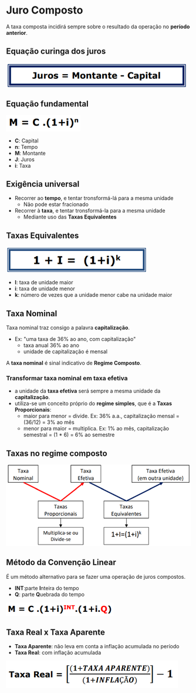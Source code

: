 # Juro Composto

A taxa composta incidirá sempre sobre o resultado da operação no **período anterior**.

## Equação curinga dos juros

![Juros Compostos](01-juros-compostos__03.png)

## Equação fundamental

![Juros Compostos](01-juros-compostos__01.png)

- **C**: Capital
- **n**: Tempo
- **M**: Montante
- **J**: Juros
- **i**: Taxa

## Exigência universal

- Recorrer ao **tempo**, e tentar tronsformá-lá para a mesma unidade
  - Não pode estar fracionado
- Recorrer à **taxa**, e tentar tronsformá-la para a mesma unidade
  - Mediante uso das **Taxas Equivalentes**

## Taxas Equivalentes

![Taxas Equivalentes](01-juros-compostos__02.png)

- **I**: taxa de unidade maior
- **i**: taxa de unidade menor
- **k**: número de vezes que a unidade menor cabe na unidade maior

## Taxa Nominal

Taxa nominal traz consigo a palavra **capitalização**. 

- Ex: "uma taxa de 36% ao ano, com capitalização"
  - taxa anual 36% ao ano
  - unidade de capitalização é mensal
 
A **taxa nominal** é sinal indicativo de **Regime Composto**.

### Transformar taxa nominal em taxa efetiva

- a unidade da **taxa efetiva** será sempre a mesma unidade da **capitalização**.
- utiliza-se um conceito próprio do **regime simples**, que é a **Taxas Proporcionais**:
  - maior para menor = divide. Ex: 36% a.a., capitalização mensal = (36/12) = 3% ao mês
  - menor para maior = multiplica. Ex: 1% ao mês, capitalização semestral = (1 * 6) = 6% ao semestre
 
## Taxas no regime composto

![Taxas no regime composto](01-juros-compostos__04.png)

## Método da Convenção Linear

É um método alternativo para se fazer uma operação de juros compostos. 

- **INT**:parte **I**nteira do tempo
- **Q**: parte **Q**uebrada do tempo

![Método da Convenção Linear](01-juros-compostos__05.png)

## Taxa Real x Taxa Aparente

- **Taxa Aparente**: não leva em conta a inflação acumulada no período
- **Taxa Real**: com inflação acumulada

![Taxa Real x Taxa Aparente](01-juros-compostos__06.png)

